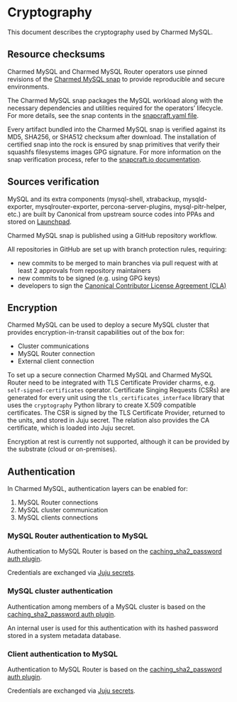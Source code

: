 
# Cryptography

This document describes the cryptography used by Charmed MySQL.

## Resource checksums

Charmed MySQL and Charmed MySQL Router operators use pinned revisions of the [Charmed MySQL snap](https://github.com/canonical/charmed-mysql-snap) to provide reproducible and secure environments.

The Charmed MySQL snap packages the MySQL workload along with the necessary dependencies and utilities required for the operators’ lifecycle. For more details, see the snap contents in the [snapcraft.yaml file](https://github.com/canonical/charmed-mysql-snap/blob/8.0/edge/snap/snapcraft.yaml).

Every artifact bundled into the Charmed MySQL snap is verified against its MD5, SHA256, or SHA512 checksum after download. The installation of certified snap into the rock is ensured by snap primitives that verify their squashfs filesystems images GPG signature. For more information on the snap verification process, refer to the [snapcraft.io documentation](https://snapcraft.io/docs/assertions).

## Sources verification

MySQL and its extra components (mysql-shell, xtrabackup, mysqld-exporter, mysqlrouter-exporter, percona-server-plugins, mysql-pitr-helper, etc.) are built by Canonical from upstream source codes into PPAs and stored on [Launchpad](https://launchpad.net/mysql).

Charmed MySQL snap is published using a GitHub repository workflow.

All repositories in GitHub are set up with branch protection rules, requiring:

* new commits to be merged to main branches via pull request with at least 2 approvals from repository maintainers
* new commits to be signed (e.g. using GPG keys)
* developers to sign the [Canonical Contributor License Agreement (CLA)](https://ubuntu.com/legal/contributors)

## Encryption

Charmed MySQL can be used to deploy a secure MySQL cluster that provides encryption-in-transit capabilities out of the box for:

* Cluster communications
* MySQL Router connection
* External client connection

To set up a secure connection Charmed MySQL and Charmed MySQL Router need to be integrated with TLS Certificate Provider charms, e.g. `self-signed-certificates` operator. Certificate Singing Requests (CSRs) are generated for every unit using the `tls_certificates_interface` library that uses the `cryptography` Python library to create X.509 compatible certificates. The CSR is signed by the TLS Certificate Provider, returned to the units, and stored in Juju secret. The relation also provides the CA certificate, which is loaded into Juju secret.

Encryption at rest is currently not supported, although it can be provided by the substrate (cloud or on-premises).

## Authentication

In Charmed MySQL, authentication layers can be enabled for:

1. MySQL Router connections
2. MySQL cluster communication
3. MySQL clients connections

### MySQL Router authentication to MySQL

Authentication to MySQL Router is based on the [caching_sha2_password auth plugin](https://dev.mysql.com/doc/refman/8.0/en/caching-sha2-pluggable-authentication.html).

Credentials are exchanged via [Juju secrets](https://canonical-juju.readthedocs-hosted.com/en/latest/user/howto/manage-secrets/).

### MySQL cluster authentication

Authentication among members of a MySQL cluster is based on the [caching_sha2_password auth plugin](https://dev.mysql.com/doc/refman/8.0/en/caching-sha2-pluggable-authentication.html).

An internal user is used for this authentication with its hashed password stored in a system metadata database.

### Client authentication to MySQL

Authentication to MySQL Router is based on the [caching_sha2_password auth plugin](https://dev.mysql.com/doc/refman/8.0/en/caching-sha2-pluggable-authentication.html).

Credentials are exchanged via [Juju secrets](https://canonical-juju.readthedocs-hosted.com/en/latest/user/howto/manage-secrets/).

